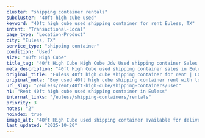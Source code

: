 ```yaml
---
cluster: "shipping container rentals"
subcluster: "40ft high cube used"
keyword: "40ft high cube used shipping container for rent Euless, TX"
intent: "Transactional-Local"
page_type: "Location-Product"
city: "Euless, TX"
service_type: "shipping container"
condition: "Used"
size: "40ft High Cube"
title_tag: "40ft High Cube High Cube Jdv Used shipping container Sales in Euless | LC Container"
meta_description: "40ft High Cube used shipping container sales in Euless. High cube containers with extra height. Fast delivery, competitive pricing. Serving shipping containers area. Quote ID: RIN. Call (214) 524-4168 for your free quote today."
original_title: "Euless 40ft high cube shipping container for rent | LC"
original_meta: "Buy used 40ft high cube shipping container rent with local delivery in Euless, TX. LC Container — local Since 2003. Request a fast quote today."
url_slug: "/euless/rent/40ft-high-cube/shipping-containers/used"
h1: "Rent 40ft high cube used shipping container in Euless"
internal_links: "/euless/shipping-containers/rentals"
priority: 3
notes: "2"
noindex: true
image_alt: "40ft High Cube used shipping container available for delivery in Euless"
last_updated: "2025-10-20"
---
```


<!-- TODO: Add unique city/inventory copy, images, and internal links here. -->
